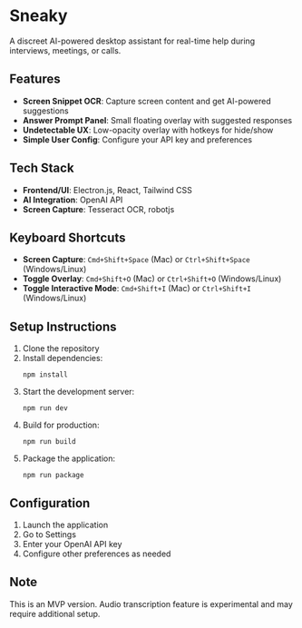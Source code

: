 # Sneaky

A discreet AI-powered desktop assistant for real-time help during interviews, meetings, or calls.

## Features

- **Screen Snippet OCR**: Capture screen content and get AI-powered suggestions
- **Answer Prompt Panel**: Small floating overlay with suggested responses
- **Undetectable UX**: Low-opacity overlay with hotkeys for hide/show
- **Simple User Config**: Configure your API key and preferences

## Tech Stack

- **Frontend/UI**: Electron.js, React, Tailwind CSS
- **AI Integration**: OpenAI API
- **Screen Capture**: Tesseract OCR, robotjs

## Keyboard Shortcuts

- **Screen Capture**: `Cmd+Shift+Space` (Mac) or `Ctrl+Shift+Space` (Windows/Linux)
- **Toggle Overlay**: `Cmd+Shift+O` (Mac) or `Ctrl+Shift+O` (Windows/Linux)
- **Toggle Interactive Mode**: `Cmd+Shift+I` (Mac) or `Ctrl+Shift+I` (Windows/Linux)

## Setup Instructions

1. Clone the repository
2. Install dependencies:
   ```
   npm install
   ```
3. Start the development server:
   ```
   npm run dev
   ```
4. Build for production:
   ```
   npm run build
   ```
5. Package the application:
   ```
   npm run package
   ```

## Configuration

1. Launch the application
2. Go to Settings
3. Enter your OpenAI API key
4. Configure other preferences as needed

## Note

This is an MVP version. Audio transcription feature is experimental and may require additional setup.

